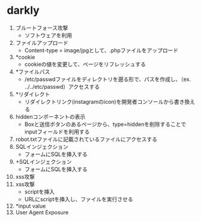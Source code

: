 # darkly
1. ブルートフォース攻撃
    - ソフトウェアを利用
2. ファイルアップロード
    - Content-type = image/jpgとして、.phpファイルをアップロード
3. *cookie
    - cookieの値を変更して、ページをリフレッシュする
4. *ファイルパス
    - /etc/passwdファイルをディレクトリを遡る形で、パスを作成し、（ex. ../../etc/passwd）アクセスする
5. *リダイレクト
    - リダイレクトリンク(instagramのicon)を開発者コンソールから書き換える
6. hiddenコンポーネントの表示
    - Boxと送信ボタンのあるページから、type=hiddenを削除することでinputフィールドを利用する
7. robot.txtファイルに記載されているファイルにアクセスする
8. SQLインジェクション
    - フォームにSQLを挿入する
9. +SQLインジェクション
    - フォームにSQLを挿入する
11. xss攻撃
12. xss攻撃
    - scriptを挿入
    - URLにscriptを挿入し、ファイルを実行させる
13. *input value
14. User Agent Exposure
